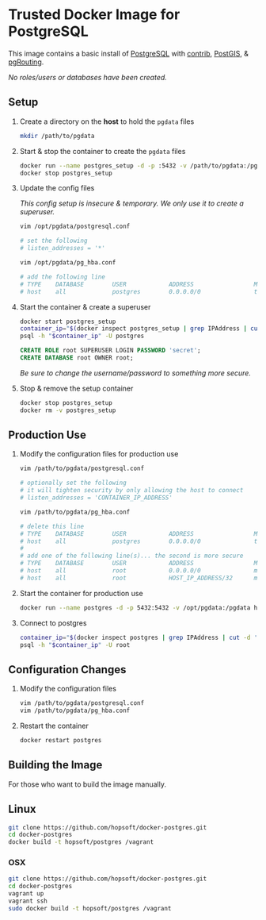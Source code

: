 # Trusted Docker Image for PostgreSQL

This image contains a basic install of [PostgreSQL](http://www.postgresql.org/)
with [contrib](http://www.postgresql.org/docs/9.3/static/contrib.html),
[PostGIS](http://postgis.net/), & [pgRouting](http://pgrouting.org/).

_No roles/users or databases have been created._

## Setup

1. Create a directory on the __host__ to hold the `pgdata` files

    ```sh
    mkdir /path/to/pgdata
    ```

1. Start & stop the container to create the `pgdata` files

    ```sh
    docker run --name postgres_setup -d -p :5432 -v /path/to/pgdata:/pgdata hopsoft/postgres:9.3
    docker stop postgres_setup
    ```

1. Update the config files

   _This config setup is insecure & temporary. We only use it to create a superuser._

    ```sh
    vim /opt/pgdata/postgresql.conf

    # set the following
    # listen_addresses = '*'
    ```

    ```sh
    vim /opt/pgdata/pg_hba.conf

    # add the following line
    # TYPE    DATABASE        USER            ADDRESS                 METHOD
    # host    all             postgres        0.0.0.0/0               trust
    ```

1. Start the container & create a superuser

    ```sh
    docker start postgres_setup
    container_ip="$(docker inspect postgres_setup | grep IPAddress | cut -d '"' -f 4)"
    psql -h "$container_ip" -U postgres
    ```

    ```sql
    CREATE ROLE root SUPERUSER LOGIN PASSWORD 'secret';
    CREATE DATABASE root OWNER root;
    ```

   _Be sure to change the username/password to something more secure._

1. Stop & remove the setup container

    ```sh
    docker stop postgres_setup
    docker rm -v postgres_setup
    ```

## Production Use

1. Modify the configuration files for production use

    ```sh
    vim /path/to/pgdata/postgresql.conf

    # optionally set the following
    # it will tighten security by only allowing the host to connect
    # listen_addresses = 'CONTAINER_IP_ADDRESS'
    ```

    ```sh
    vim /path/to/pgdata/pg_hba.conf

    # delete this line
    # TYPE    DATABASE        USER            ADDRESS                 METHOD
    # host    all             postgres        0.0.0.0/0               trust
    #
    # add one of the following line(s)... the second is more secure
    # TYPE    DATABASE        USER            ADDRESS                 METHOD
    # host    all             root            0.0.0.0/0               md5
    # host    all             root            HOST_IP_ADDRESS/32      md5
    ```

1. Start the container for production use

    ```sh
    docker run --name postgres -d -p 5432:5432 -v /opt/pgdata:/pgdata hopsoft/postgres:9.3
    ```

1. Connect to postgres

    ```sh
    container_ip="$(docker inspect postgres | grep IPAddress | cut -d '"' -f 4)"
    psql -h "$container_ip" -U root
    ```

## Configuration Changes

1. Modify the configuration files

    ```sh
    vim /path/to/pgdata/postgresql.conf
    vim /path/to/pgdata/pg_hba.conf
    ```

1. Restart the container

    ```sh
    docker restart postgres
    ```

## Building the Image

For those who want to build the image manually.

## Linux

```sh
git clone https://github.com/hopsoft/docker-postgres.git
cd docker-postgres
docker build -t hopsoft/postgres /vagrant
```

### OSX

```sh
git clone https://github.com/hopsoft/docker-postgres.git
cd docker-postgres
vagrant up
vagrant ssh
sudo docker build -t hopsoft/postgres /vagrant
```
